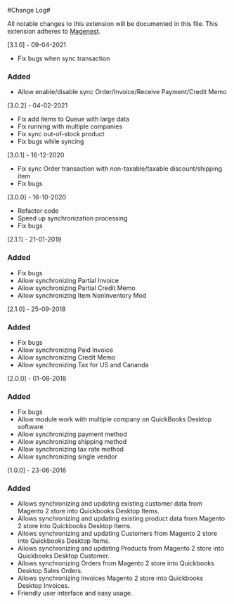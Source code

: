 #Change Log#

All notable changes to this extension will be documented in this file.
This extension adheres to [Magenest](http://magenest.com/).

[3.1.0] - 09-04-2021
* Fix bugs when sync transaction
### Added
* Allow enable/disable sync Order/Invoice/Receive Payment/Credit Memo

[3.0.2] - 04-02-2021
* Fix add items to Queue with large data
* Fix running with multiple companies
* Fix sync out-of-stock product
* Fix bugs while syncing

[3.0.1] - 16-12-2020
* Fix sync Order transaction with non-taxable/taxable discount/shipping item
* Fix bugs

[3.0.0] - 16-10-2020
* Refactor code
* Speed up synchronization processing
* Fix bugs

[2.1.1] - 21-01-2019
### Added
*   Fix bugs
*   Allow synchronizing Partial Invoice
*   Allow synchronizing Partial Credit Memo
*   Allow synchronizing Item NonInventory Mod

[2.1.0] - 25-09-2018
### Added
*   Fix bugs
*   Allow synchronizing Paid Invoice
*   Allow synchronizing Credit Memo
*   Allow synchronizing Tax for US and Cananda

[2.0.0] - 01-08-2018
### Added
*   Fix bugs
*   Allow module work with multiple company on QuickBooks Desktop software
*   Allow synchronizing payment method
*   Allow synchronizing shipping method
*   Allow synchronizing tax rate method
*   Allow synchronizing single vendor

[1.0.0] - 23-06-2016
### Added

*   Allows synchronizing and updating existing customer data from Magento 2 store into Quickbooks Desktop Items.
*   Allows synchronizing and updating existing product data from Magento 2 store into Quickbooks Desktop Items.
*   Allows synchronizing and updating Customers from Magento 2 store into Quickbooks Desktop Items.
*   Allows synchronizing and updating Products from Magento 2 store into Quickbooks Desktop Customer.
*   Allows synchronizing Orders from Magento 2 store into Quickbooks Desktop Sales Orders.
*   Allows synchronizing Invoices Magento 2 store into Quickbooks Desktop Invoices.
*   Friendly user interface and easy usage.


